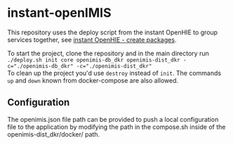 # instant-openIMIS

This repository uses the deploy script from the instant OpenHIE to group services together,
see [instant OpenHIE - create packages](https://openhie.github.io/instant/docs/how-to/creating-packages).

To start the project, clone the repository and in the main directory run \
`./deploy.sh init core openimis-db_dkr openimis-dist_dkr -c="./openimis-db_dkr" -c="./openimis-dist_dkr"` \
To clean up the project you'd use `destroy` instead of `init`. The commands `up` and `down` known from docker-compose are also allowed. 

## Configuration

The openimis.json file path can be provided to push a local configuration file to the application by modifying the path in the compose.sh inside of the openimis-dist_dkr/docker/ path. 

